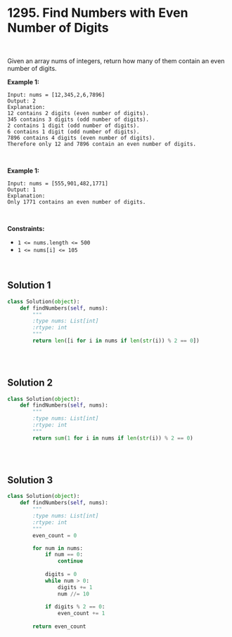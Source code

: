 # 1295. Find Numbers with Even Number of Digits

<br>

Given an array nums of integers, return how many of them contain an even number of digits.

**Example 1:**

```
Input: nums = [12,345,2,6,7896]
Output: 2
Explanation: 
12 contains 2 digits (even number of digits). 
345 contains 3 digits (odd number of digits). 
2 contains 1 digit (odd number of digits). 
6 contains 1 digit (odd number of digits). 
7896 contains 4 digits (even number of digits). 
Therefore only 12 and 7896 contain an even number of digits.
```

<br>


**Example 1:**

```
Input: nums = [555,901,482,1771]
Output: 1 
Explanation: 
Only 1771 contains an even number of digits.
```

<br>

**Constraints:**

* `1 <= nums.length <= 500`
* `1 <= nums[i] <= 105`


<br>

## Solution 1

```python 
class Solution(object):
    def findNumbers(self, nums):
        """
        :type nums: List[int]
        :rtype: int
        """
        return len([i for i in nums if len(str(i)) % 2 == 0])
        
```


<br>

## Solution 2

```python 
class Solution(object):
    def findNumbers(self, nums):
        """
        :type nums: List[int]
        :rtype: int
        """
        return sum(1 for i in nums if len(str(i)) % 2 == 0)
        
```

<br>

## Solution 3

```python 
class Solution(object):
    def findNumbers(self, nums):
        """
        :type nums: List[int]
        :rtype: int
        """
        even_count = 0

        for num in nums:
            if num == 0:
                continue
    
            digits = 0
            while num > 0:
                digits += 1
                num //= 10
    
            if digits % 2 == 0:
                even_count += 1
    
        return even_count
```